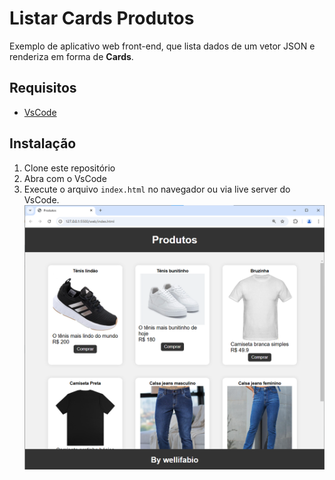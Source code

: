 # Listar Cards Produtos
Exemplo de aplicativo web front-end, que lista dados de um vetor JSON e renderiza em forma de **Cards**.

## Requisitos
- [VsCode](https://code.visualstudio.com/)

## Instalação
1. Clone este repositório
2. Abra com o VsCode 
3. Execute o arquivo `index.html` no navegador ou via live server do VsCode.
![Print](./assets/print.png)